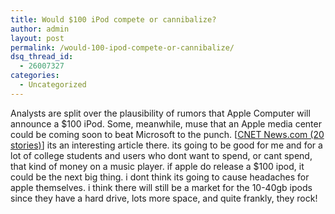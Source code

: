 ```yaml
---
title: Would $100 iPod compete or cannibalize?
author: admin
layout: post
permalink: /would-100-ipod-compete-or-cannibalize/
dsq_thread_id:
  - 26007327
categories:
  - Uncategorized
---
```

Analysts are split over the plausibility of rumors that Apple Computer will announce a $100 iPod. Some, meanwhile, muse that an Apple media center could be coming soon to beat Microsoft to the punch. [[CNET News.com (20 stories)][1]] its an interesting article there. its going to be good for me and for a lot of college students and users who dont want to spend, or cant spend, that kind of money on a music player. if apple do release a $100 ipod, it could be the next big thing. i dont think its going to cause headaches for apple themselves. i think there will still be a market for the 10-40gb ipods since they have a hard drive, lots more space, and quite frankly, they rock!

 [1]: http://www.news.com/